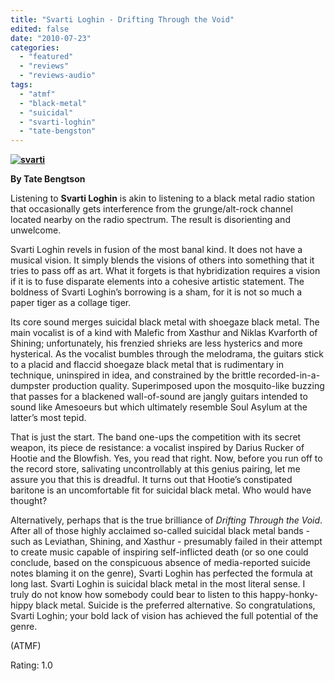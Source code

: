 ```yaml
---
title: "Svarti Loghin - Drifting Through the Void"
edited: false
date: "2010-07-23"
categories:
  - "featured"
  - "reviews"
  - "reviews-audio"
tags:
  - "atmf"
  - "black-metal"
  - "suicidal"
  - "svarti-loghin"
  - "tate-bengston"
---
```


**[![](http://www.hellbound.ca/wp-content/uploads/2010/07/svarti.jpg "svarti")](http://www.hellbound.ca/wp-content/uploads/2010/07/svarti.jpg)**

**By Tate Bengtson**

Listening to **Svarti Loghin** is akin to listening to a black metal radio station that occasionally gets interference from the grunge/alt-rock channel located nearby on the radio spectrum. The result is disorienting and unwelcome.

Svarti Loghin revels in fusion of the most banal kind. It does not have a musical vision. It simply blends the visions of others into something that it tries to pass off as art. What it forgets is that hybridization requires a vision if it is to fuse disparate elements into a cohesive artistic statement. The boldness of Svarti Loghin’s borrowing is a sham, for it is not so much a paper tiger as a collage tiger.

Its core sound merges suicidal black metal with shoegaze black metal. The main vocalist is of a kind with Malefic from Xasthur and Niklas Kvarforth of Shining; unfortunately, his frenzied shrieks are less hysterics and more hysterical. As the vocalist bumbles through the melodrama, the guitars stick to a placid and flaccid shoegaze black metal that is rudimentary in technique, uninspired in idea, and constrained by the brittle recorded-in-a-dumpster production quality. Superimposed upon the mosquito-like buzzing that passes for a blackened wall-of-sound are jangly guitars intended to sound like Amesoeurs but which ultimately resemble Soul Asylum at the latter’s most tepid.

That is just the start. The band one-ups the competition with its secret weapon, its piece de resistance: a vocalist inspired by Darius Rucker of Hootie and the Blowfish. Yes, you read that right. Now, before you run off to the record store, salivating uncontrollably at this genius pairing, let me assure you that this is dreadful. It turns out that Hootie’s constipated baritone is an uncomfortable fit for suicidal black metal. Who would have thought?

Alternatively, perhaps that is the true brilliance of _Drifting Through the Void_. After all of those highly acclaimed so-called suicidal black metal bands - such as Leviathan, Shining, and Xasthur - presumably failed in their attempt to create music capable of inspiring self-inflicted death (or so one could conclude, based on the conspicuous absence of media-reported suicide notes blaming it on the genre), Svarti Loghin has perfected the formula at long last. Svarti Loghin is suicidal black metal in the most literal sense. I truly do not know how somebody could bear to listen to this happy-honky-hippy black metal. Suicide is the preferred alternative. So congratulations, Svarti Loghin; your bold lack of vision has achieved the full potential of the genre.

(ATMF)

Rating: 1.0
